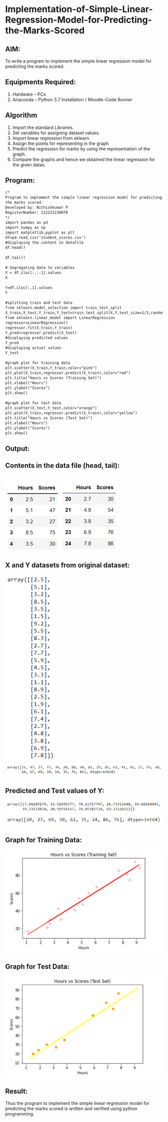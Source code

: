 # Implementation-of-Simple-Linear-Regression-Model-for-Predicting-the-Marks-Scored

## AIM:
To write a program to implement the simple linear regression model for predicting the marks scored.

## Equipments Required:
1. Hardware – PCs
2. Anaconda – Python 3.7 Installation / Moodle-Code Runner

## Algorithm
1. Import the standard Libraries.
2. Set variables for assigning dataset values.
3. Import linear regression from sklearn.
4. Assign the points for representing in the graph
5. Predict the regression for marks by using the representation of the graph.
6. Compare the graphs and hence we obtained the linear regression for the given datas.

## Program:
```
/*
Program to implement the simple linear regression model for predicting the marks scored.
Developed by: Nithishkumar P
RegisterNumber: 212221230070
*/
import pandas as pd
import numpy as np
import matplotlib.pyplot as plt
df=pd.read_csv('student_scores.csv')
#displaying the content in datafile 
df.head()

df.tail()

# Segregating data to variables
X = df.iloc[:,:-1].values
X

Y=df.iloc[:,1].values
Y

#splitting train and test data
from sklearn.model_selection import train_test_split
X_train,X_test,Y_train,Y_test=train_test_split(X,Y,test_size=1/3,random_state=0)
from sklearn.linear_model import LinearRegression
regressor=LinearRegression()
regressor.fit(X_train,Y_train)
Y_pred=regressor.predict(X_test)
#displaying predicted values
Y_pred
#displaying actual values
Y_test

#graph plot for training data
plt.scatter(X_train,Y_train,color="pink")
plt.plot(X_train,regressor.predict(X_train),color="red")
plt.title("Hours vs Scores (Training Set)")
plt.xlabel("Hours")
plt.ylabel("Scores")
plt.show()

#graph plot for test data
plt.scatter(X_test,Y_test,color="orange")
plt.plot(X_train,regressor.predict(X_train),color="yellow") 
plt.title("Hours vs Scores (Test Set)")
plt.xlabel("Hours")
plt.ylabel("Scores")
plt.show()
```

## Output:
## Contents in the data file (head, tail):
![](o1.png)
![](o2.png)
## X and Y datasets from original dataset:
![](o3.png)
![](o4.png)
## Predicted and Test values of Y:
![](o5.png)
![](o8.png)
## Graph for Training Data:
![](o6.png)
## Graph for Test Data:
![](o7.png)

## Result:
Thus the program to implement the simple linear regression model for predicting the marks scored is written and verified using python programming.
